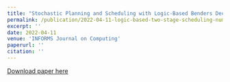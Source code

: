 ```yaml
---
title: "Stochastic Planning and Scheduling with Logic-Based Benders Decomposition"
permalink: /publication/2022-04-11-logic-based-two-stage-scheduling-number-3
excerpt: ''
date: 2022-04-11
venue: 'INFORMS Journal on Computing'
paperurl: ''
citation: ''
---
```


[Download paper here](https://doi.org/10.1287/ijoc.2022.1184)

